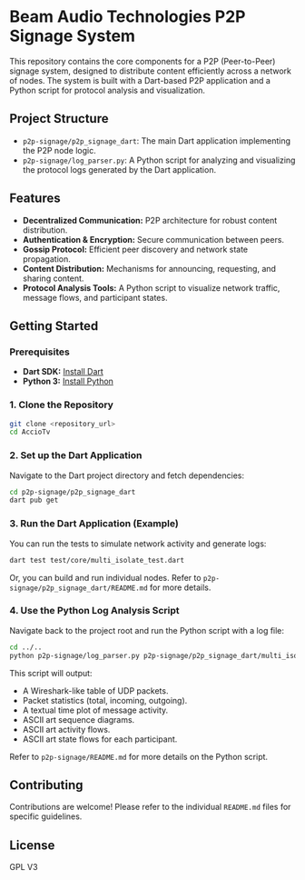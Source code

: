 # Beam Audio Technologies P2P Signage System

This repository contains the core components for a P2P (Peer-to-Peer) signage system, designed to distribute content efficiently across a network of nodes. The system is built with a Dart-based P2P application and a Python script for protocol analysis and visualization.

## Project Structure

- `p2p-signage/p2p_signage_dart`: The main Dart application implementing the P2P node logic.
- `p2p-signage/log_parser.py`: A Python script for analyzing and visualizing the protocol logs generated by the Dart application.

## Features

- **Decentralized Communication:** P2P architecture for robust content distribution.
- **Authentication & Encryption:** Secure communication between peers.
- **Gossip Protocol:** Efficient peer discovery and network state propagation.
- **Content Distribution:** Mechanisms for announcing, requesting, and sharing content.
- **Protocol Analysis Tools:** A Python script to visualize network traffic, message flows, and participant states.

## Getting Started

### Prerequisites

- **Dart SDK:** [Install Dart](https://dart.dev/get-dart)
- **Python 3:** [Install Python](https://www.python.org/downloads/)

### 1. Clone the Repository

```bash
git clone <repository_url>
cd AccioTv
```

### 2. Set up the Dart Application

Navigate to the Dart project directory and fetch dependencies:

```bash
cd p2p-signage/p2p_signage_dart
dart pub get
```

### 3. Run the Dart Application (Example)

You can run the tests to simulate network activity and generate logs:

```bash
dart test test/core/multi_isolate_test.dart
```

Or, you can build and run individual nodes. Refer to `p2p-signage/p2p_signage_dart/README.md` for more details.

### 4. Use the Python Log Analysis Script

Navigate back to the project root and run the Python script with a log file:

```bash
cd ../..
python p2p-signage/log_parser.py p2p-signage/p2p_signage_dart/multi_isolate_log.txt
```

This script will output:
- A Wireshark-like table of UDP packets.
- Packet statistics (total, incoming, outgoing).
- A textual time plot of message activity.
- ASCII art sequence diagrams.
- ASCII art activity flows.
- ASCII art state flows for each participant.

Refer to `p2p-signage/README.md` for more details on the Python script.

## Contributing

Contributions are welcome! Please refer to the individual `README.md` files for specific guidelines.

## License

GPL V3
